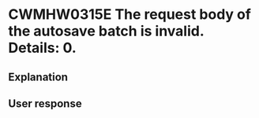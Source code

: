 # CWMHW0315E The request body of the autosave batch is invalid. Details: 0.

## Explanation

## User response